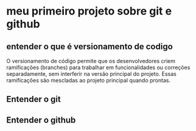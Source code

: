 # meu primeiro projeto sobre git e github

## entender o que é versionamento de codigo 

O versionamento de código permite que os desenvolvedores criem ramificações (branches) para trabalhar em funcionalidades ou correções separadamente, sem interferir na versão principal do projeto. Essas ramificações são mescladas ao projeto principal quando prontas.

## Entender o git

## Entender o github

